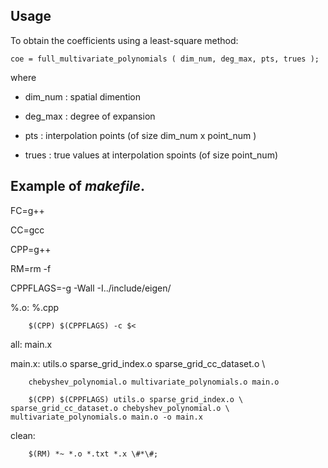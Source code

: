 ## Usage

To obtain the coefficients using a least-square method:

```
coe = full_multivariate_polynomials ( dim_num, deg_max, pts, trues );
```

where

- dim_num : spatial dimention

- deg_max : degree of expansion

- pts : interpolation points (of size dim_num x point_num )

- trues : true values at interpolation spoints (of size point_num)


## Example of *makefile*.

FC=g++

CC=gcc

CPP=g++

RM=rm -f

CPPFLAGS=-g -Wall -I../include/eigen/

%.o: %.cpp

        $(CPP) $(CPPFLAGS) -c $<

all: main.x

main.x: utils.o sparse_grid_index.o sparse_grid_cc_dataset.o \

        chebyshev_polynomial.o multivariate_polynomials.o main.o

        $(CPP) $(CPPFLAGS) utils.o sparse_grid_index.o \
	sparse_grid_cc_dataset.o chebyshev_polynomial.o \
	multivariate_polynomials.o main.o -o main.x

clean:

        $(RM) *~ *.o *.txt *.x \#*\#;
